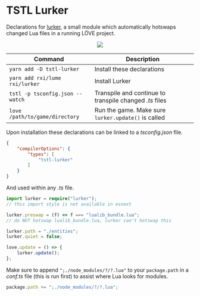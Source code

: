 # TSTL Lurker

Declarations for [lurker](https://github.com/rxi/lurker), a small module which automatically hotswaps changed Lua files in a running LÖVE project.

<div align="center">
  <img src="https://i.imgur.com/BoYr2Hj.gif" />
</div>

| Command | Description |
|-|-|
| `yarn add -D tstl-lurker` | Install these declarations |
| `yarn add rxi/lume rxi/lurker` | Install Lurker |
| `tstl -p tsconfig.json --watch` | Transpile and continue to transpile changed _.ts_ files |
| `love /path/to/game/directory` | Run the game. Make sure `lurker.update()` is called |

Upon installation these declarations can be linked to a _tsconfig.json_ file.

```json
{
    "compilerOptions": {
        "types": [
            "tstl-lurker"
        ]
    }
}
```

And used within any _.ts_ file.

```ts
import lurker = require("lurker");
// this import style is not available in esnext

lurker.preswap = (f) => f === "lualib_bundle.lua";
// do NOT hotswap lualib_bundle.lua, lurker can't hotswap this

lurker.path = "./entities";
lurker.quiet = false;

love.update = () => {
    lurker.update();
};
```

Make sure to append `";./node_modules/?/?.lua"` to your `package.path` in a _conf.ts_ file (this is run first) to assist where Lua looks for modules.

```ts
package.path += ";./node_modules/?/?.lua";
```
